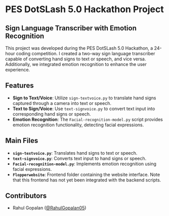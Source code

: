 # PES DotSLash 5.0 Hackathon Project

## Sign Language Transcriber with Emotion Recognition

This project was developed during the PES DotSLash 5.0 Hackathon, a 24-hour coding competition. I created a two-way sign language transcriber capable of converting hand signs to text or speech, and vice versa. Additionally, we integrated emotion recognition to enhance the user experience.

## Features

- **Sign to Text/Voice**: Utilize `sign-textvoice.py` to translate hand signs captured through a camera into text or speech.
- **Text to Sign/Voice**: Use `text-signvoice.py` to convert text input into corresponding hand signs or speech.
- **Emotion Recognition**: The `Facial-recognition-model.py` script provides emotion recognition functionality, detecting facial expressions.

## Main Files

- **`sign-textvoice.py`**: Translates hand signs to text or speech.
- **`text-signvoice.py`**: Converts text input to hand signs or speech.
- **`Facial-recognition-model.py`**: Implements emotion recognition using facial expressions.
- **`Flopperwebsite`**: Frontend folder containing the website interface. Note that this frontend has not yet been integrated with the backend scripts.


## Contributors

- Rahul Gopalan ([@RahulGopalan05](https://github.com/RahulGopalan05))


